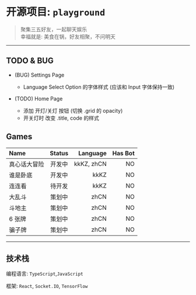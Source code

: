 # 开源项目: `playground`

> 聚集三五好友，一起聊天娱乐
> <br />幸福就是: 美食在锅，好友相聚，不问明天

---

## TODO & BUG

- (BUG) Settings Page

  - Language Select Option 的字体样式 (应该和 Input 字体保持一致)

- (TODO) Home Page
  - 添加 开灯/关灯 按钮 (切换 .grid 的 opacity)
  - 开关灯时 改变 .title, code 的样式

## Games

| Name         | Status |   Language | Has Bot |
| :----------- | :----: | ---------: | ------: |
| 真心话大冒险 | 开发中 | kkKZ, zhCN |      NO |
| 谁是卧底     | 开发中 |       kkKZ |      NO |
| 连连看       | 待开发 |       kkKZ |      NO |
| 大乱斗       | 策划中 |       zhCN |      NO |
| 斗地主       | 策划中 |       zhCN |      NO |
| 6 张牌       | 策划中 |       zhCN |      NO |
| 骗子牌       | 策划中 |       zhCN |      NO |

---

## 技术栈

编程语言: `TypeScript`,`JavaScript`

框架: `React`, `Socket.IO`, `TensorFlow`
